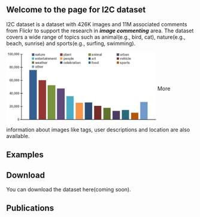 ## Welcome to the page for I2C dataset
I2C dataset is a dataset with 426K images and 11M associated comments from Flickr to support the research in **_image_ _commenting_** area. The dataset covers a wide range of topics such as animal(e.g., bird, cat), nature(e.g., beach, sunrise) and sports(e.g., surfing, swimming).

<img align="center" src="https://raw.githubusercontent.com/helloResearch/I2C_Dataset/master/distribution.jpg" width="400" height="200" alt=""/>  
More information about images like tags, user descriptions and location are also available.

## Examples

## Download
You can download the dataset here(coming soon).

## Publications

